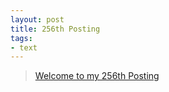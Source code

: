 ```yaml
---
layout: post
title: 256th Posting
tags: 
- text
---
```


> [Welcome to my 256th Posting](https://janghan-kor.tistory.com/1100)
